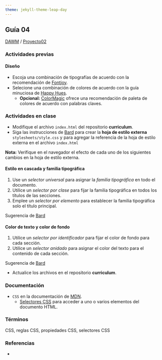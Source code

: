 ```yaml
---
theme: jekyll-theme-leap-day
---
```


## Guía 04

[DAWM](/DAWM/) / [Proyecto02](/DAWM/proyectos/2023/proyecto02)

### Actividades previas

#### Diseño

* Escoja una combinación de tipografías de acuerdo con la recomendación de [Fontjoy](https://fontjoy.com/).
* Selecione una combinación de colores de acuerdo con la guía minuciosa de [Happy Hues](https://www.happyhues.co/). 
  - **Opcional:** [ColorMagic](https://colormagic.app/) ofrece una recomendación de paleta de colores de acuerdo con palabras claves. 


### Actividades en clase

* Modifique el archivo `index.html` del repositorio **curriculum**.
* Siga las instrucciones de [Bard](bard/guia04-bard01.pdf) para crear la **hoja de estilo externa** `stylesheets/style.css` y para agregar la referencia de la hoja de estilo externa en el archivo `index.html`

**Nota:** Verifique en el navegador el efecto de cada uno de los siguientes cambios en la hoja de estilo externa.

#### Estilo en cascada y familia tipográfica

1. Use un _selector universal_ para asignar la _familia tipográfica_ en todo el documento. 
2. Utilice un _selector por clase_ para fijar la familia tipográfica en todos los títulos de las secciones. 
3. Emplee un _selector por elemento_ para establecer la familia tipográfica solo el título principal. 

Sugerencia de [Bard](bard/guia04-bard02.pdf)

#### Color de texto y color de fondo

1. Utilice un _selector por identificador_ para fijar el color de fondo para cada sección.
2. Utilice un _selector anidado_ para asignar el color del texto para el contenido de cada sección.

Sugerencia de [Bard](bard/guia04-bard03.pdf)

* Actualice los archivos en el repositorio **curriculum**.

### Documentación

* `CSS` en la documentación de [MDN](https://developer.mozilla.org/es/docs/Web/CSS).
  - [Selectores CSS](https://www.w3schools.com/cssref/css_selectors.php) para acceder a uno o varios elementos del documento HTML.

### Términos

CSS, reglas CSS, propiedades CSS, selectores CSS

### Referencias

* 